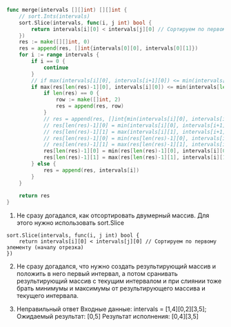 ``` go
func merge(intervals [][]int) [][]int {
	// sort.Ints(intervals)
	sort.Slice(intervals, func(i, j int) bool {
		return intervals[i][0] < intervals[j][0] // Сортируем по первому элементу (началу отрезка)
	})
	res := make([][]int, 0)
	res = append(res, []int{intervals[0][0], intervals[0][1]})
	for i := range intervals {
		if i == 0 {
			continue
		}
		// if max(intervals[i][0], intervals[i+1][0]) <= min(intervals[i][1], intervals[i+1][1]) {
		if max(res[len(res)-1][0], intervals[i][0]) <= min(intervals[len(res)-1][1], intervals[i][1]) {
			if len(res) == 0 {
				row := make([]int, 2)
				res = append(res, row)
			}
			// res = append(res, []int{min(intervals[i][0], intervals[i+1][0]),  max(intervals[i][1], intervals[i+1][1])})
			// res[len(res)-1][0] = min(intervals[i][0], intervals[i+1][0]) 
			// res[len(res)-1][1] = max(intervals[i][1], intervals[i+1][1]) 
			// res[len(res)-1][0] = min(res[len(res)-1][0], intervals[i+1][0]) 
			// res[len(res)-1][1] = max(res[len(res)-1][1], intervals[i+1][1])
			res[len(res)-1][0] = min(res[len(res)-1][0], intervals[i][0]) 
			res[len(res)-1][1] = max(res[len(res)-1][1], intervals[i][1])  
		} else {
			res = append(res, intervals[i])
		}
	}
	
	return res
}
```

1) Не сразу догадался, как отсортировать двумерный массив. Для этого нужно использовать sort.Slice

```
sort.Slice(intervals, func(i, j int) bool {
    return intervals[i][0] < intervals[j][0] // Сортируем по первому элементу (началу отрезка)
})
```

2) Не сразу догадался, что нужно создать результирующий массив и положить в него первый интервал, а потом сранивать результирующий массив с текущим интервалом и при слиянии тоже брать минимумы и максимумы от результирующего массива и текущего интервала.

3) Неправильный ответ
Входные данные: intervals = [1,4][0,2][3,5];
Ожидаемый результат: [0,5]
Результат исполнения: [0,4][3,5]